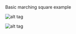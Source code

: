 Basic marching square example

![alt tag](http://i.imgur.com/6A7dmDG.png)

![alt tag](http://i.imgur.com/VeFA7fA.png)
